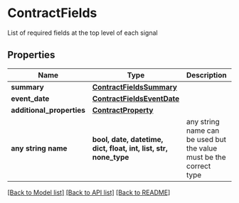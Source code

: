 # ContractFields

List of required fields at the top level of each signal

## Properties
Name | Type | Description | Notes
------------ | ------------- | ------------- | -------------
**summary** | [**ContractFieldsSummary**](ContractFieldsSummary.md) |  | 
**event_date** | [**ContractFieldsEventDate**](ContractFieldsEventDate.md) |  | 
**additional_properties** | [**ContractProperty**](ContractProperty.md) |  | [optional] 
**any string name** | **bool, date, datetime, dict, float, int, list, str, none_type** | any string name can be used but the value must be the correct type | [optional]

[[Back to Model list]](../README.md#documentation-for-models) [[Back to API list]](../README.md#documentation-for-api-endpoints) [[Back to README]](../README.md)


